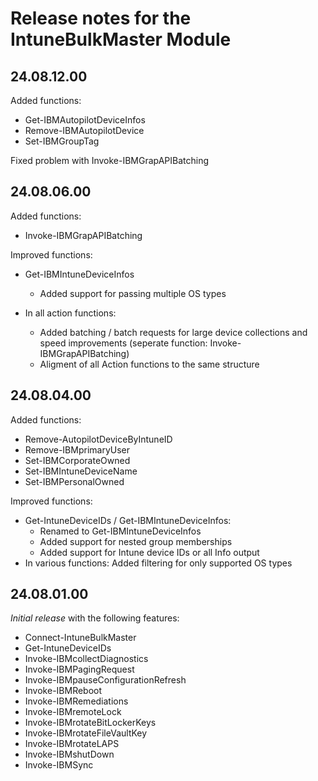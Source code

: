 # Release notes for the IntuneBulkMaster Module

## 24.08.12.00
Added functions:
- Get-IBMAutopilotDeviceInfos
- Remove-IBMAutopilotDevice
- Set-IBMGroupTag

Fixed problem with Invoke-IBMGrapAPIBatching

## 24.08.06.00
Added functions:
- Invoke-IBMGrapAPIBatching

Improved functions: 
- Get-IBMIntuneDeviceInfos
  - Added support for passing multiple OS types
  
- In all action functions:
  - Added batching / batch requests for large device collections and speed improvements (seperate function: Invoke-IBMGrapAPIBatching)
  - Aligment of all Action functions to the same structure

## 24.08.04.00
Added functions:
- Remove-AutopilotDeviceByIntuneID
- Remove-IBMprimaryUser
- Set-IBMCorporateOwned
- Set-IBMIntuneDeviceName
- Set-IBMPersonalOwned

Improved functions: 
- Get-IntuneDeviceIDs / Get-IBMIntuneDeviceInfos: 
  - Renamed to Get-IBMIntuneDeviceInfos
  - Added support for nested group memberships
  - Added support for Intune device IDs or all Info output
- In various functions: Added filtering for only supported OS types

## 24.08.01.00
*Initial release* with the following features:
- Connect-IntuneBulkMaster
- Get-IntuneDeviceIDs
- Invoke-IBMcollectDiagnostics
- Invoke-IBMPagingRequest
- Invoke-IBMpauseConfigurationRefresh
- Invoke-IBMReboot
- Invoke-IBMRemediations
- Invoke-IBMremoteLock
- Invoke-IBMrotateBitLockerKeys
- Invoke-IBMrotateFileVaultKey
- Invoke-IBMrotateLAPS
- Invoke-IBMshutDown
- Invoke-IBMSync
